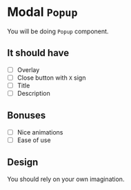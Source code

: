 # Modal `Popup`

You will be doing `Popup` component.

## It should have

- [ ] Overlay
- [ ] Close button with `X` sign
- [ ] Title
- [ ] Description

## Bonuses

- [ ] Nice animations
- [ ] Ease of use

## Design

You should rely on your own imagination.
